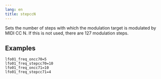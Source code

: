 ```yaml
---
lang: en
title: stepccN
---
```

Sets the number of steps with which the modulation target is modulated by
MIDI CC N. If this is not used, there are 127 modulation steps.

## Examples

```
lfo01_freq_oncc70=5
lfo01_freq_stepcc70=10
lfo01_freq_oncc71=10
lfo01_freq_stepcc71=4
```